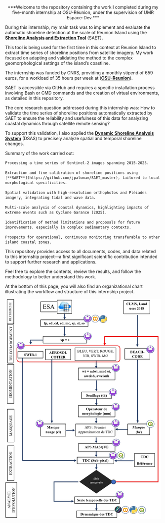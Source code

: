 <p align="center">***Welcome to the repository containing the work I completed during my five-month internship at OSU-Réunion, under the supervision of UMR Espace-Dev.***</p>

During this internship, my main task was to implement and evaluate the automatic shoreline detection at the scale of Reunion Island using the [**Shoreline Analysis and Extraction Tool**](https://github.com/jpalomav/SAET_master) (SAET).

This tool is being used for the first time in this context at Reunion Island to extract time series of shoreline positions from satellite imagery. My work focused on adapting and validating the method to the complex geomorphological settings of the island’s coastline.

The internship was funded by CNRS, providing a monthly stipend of 659 euros, for a workload of 35 hours per week at ([**OSU-Reunion**](https://www.osureunion.fr/)).

SAET is accessible via GitHub and requires a specific installation process involving Bash or CMD commands and the creation of virtual environments, as detailed in this repository.

The core research question addressed during this internship was:
How to validate the time series of shoreline positions automatically extracted by SAET to ensure the reliability and usefulness of this data for analyzing coastal dynamics through satellite remote sensing?

To support this validation, I also applied the [**Dynamic Shoreline Analysis System**]([https://github.com/jpalomav/SAET_master](https://www.usgs.gov/software/digital-shoreline-analysis-system-version-6)) (DSAS) to precisely analyze spatial and temporal shoreline changes. 

Summary of the work carried out:

    Processing a time series of Sentinel-2 images spanning 2015-2025.

    Extraction and fine calibration of shoreline positions using [**SAET**](https://github.com/jpalomav/SAET_master), tailored to local morphological specificities.

    Spatial validation with high-resolution orthophotos and Pléiades imagery, integrating tidal and wave data.

    Multi-scale analysis of coastal dynamics, highlighting impacts of extreme events such as Cyclone Garance (2025).

    Identification of method limitations and proposals for future improvements, especially in complex sedimentary contexts.

    Prospects for operational, continuous monitoring transferable to other island coastal zones.

This repository provides access to all documents, codes, and data related to this internship project—a first significant scientific contribution intended to support further research and applications.

Feel free to explore the contents, review the results, and follow the methodology to better understand this work.

At the bottom of this page, you will also find an organizational chart illustrating the workflow and structure of this internship project.

![Organigramme](https://github.com/Nathan17reunion/Stage_RE_EspaceDev_2025_MITANTSOA/blob/main/Figure/Organigramme.jpg)

